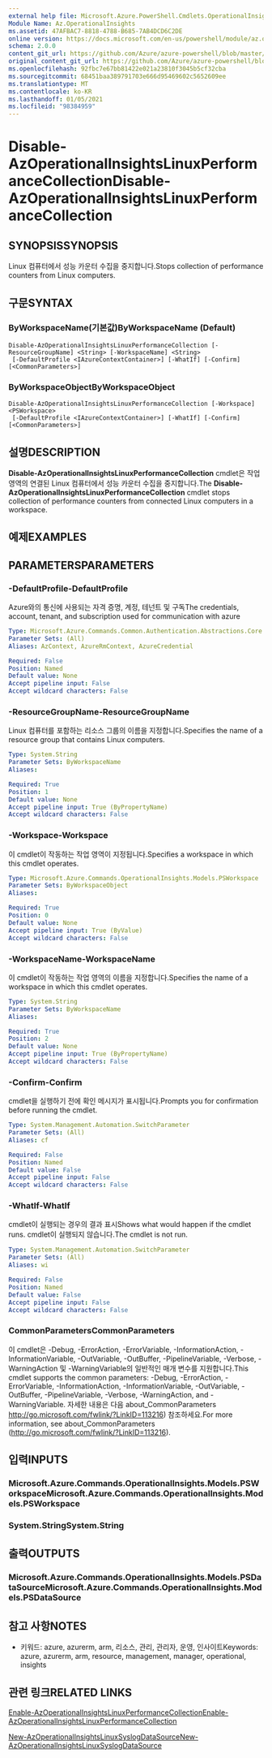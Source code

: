 ```yaml
---
external help file: Microsoft.Azure.PowerShell.Cmdlets.OperationalInsights.dll-Help.xml
Module Name: Az.OperationalInsights
ms.assetid: 47AFBAC7-8818-4788-B685-7AB4DCD6C2DE
online version: https://docs.microsoft.com/en-us/powershell/module/az.operationalinsights/disable-azoperationalinsightslinuxperformancecollection
schema: 2.0.0
content_git_url: https://github.com/Azure/azure-powershell/blob/master/src/OperationalInsights/OperationalInsights/help/Disable-AzOperationalInsightsLinuxPerformanceCollection.md
original_content_git_url: https://github.com/Azure/azure-powershell/blob/master/src/OperationalInsights/OperationalInsights/help/Disable-AzOperationalInsightsLinuxPerformanceCollection.md
ms.openlocfilehash: 92fbc7e67bb81422e021a23810f3045b5cf32cba
ms.sourcegitcommit: 68451baa389791703e666d95469602c5652609ee
ms.translationtype: MT
ms.contentlocale: ko-KR
ms.lasthandoff: 01/05/2021
ms.locfileid: "98384959"
---
```

# <span data-ttu-id="4522f-101">Disable-AzOperationalInsightsLinuxPerformanceCollection</span><span class="sxs-lookup"><span data-stu-id="4522f-101">Disable-AzOperationalInsightsLinuxPerformanceCollection</span></span>

## <span data-ttu-id="4522f-102">SYNOPSIS</span><span class="sxs-lookup"><span data-stu-id="4522f-102">SYNOPSIS</span></span>
<span data-ttu-id="4522f-103">Linux 컴퓨터에서 성능 카운터 수집을 중지합니다.</span><span class="sxs-lookup"><span data-stu-id="4522f-103">Stops collection of performance counters from Linux computers.</span></span>

## <span data-ttu-id="4522f-104">구문</span><span class="sxs-lookup"><span data-stu-id="4522f-104">SYNTAX</span></span>

### <span data-ttu-id="4522f-105">ByWorkspaceName(기본값)</span><span class="sxs-lookup"><span data-stu-id="4522f-105">ByWorkspaceName (Default)</span></span>
```
Disable-AzOperationalInsightsLinuxPerformanceCollection [-ResourceGroupName] <String> [-WorkspaceName] <String>
 [-DefaultProfile <IAzureContextContainer>] [-WhatIf] [-Confirm] [<CommonParameters>]
```

### <span data-ttu-id="4522f-106">ByWorkspaceObject</span><span class="sxs-lookup"><span data-stu-id="4522f-106">ByWorkspaceObject</span></span>
```
Disable-AzOperationalInsightsLinuxPerformanceCollection [-Workspace] <PSWorkspace>
 [-DefaultProfile <IAzureContextContainer>] [-WhatIf] [-Confirm] [<CommonParameters>]
```

## <span data-ttu-id="4522f-107">설명</span><span class="sxs-lookup"><span data-stu-id="4522f-107">DESCRIPTION</span></span>
<span data-ttu-id="4522f-108">**Disable-AzOperationalInsightsLinuxPerformanceCollection** cmdlet은 작업 영역의 연결된 Linux 컴퓨터에서 성능 카운터 수집을 중지합니다.</span><span class="sxs-lookup"><span data-stu-id="4522f-108">The **Disable-AzOperationalInsightsLinuxPerformanceCollection** cmdlet stops collection of performance counters from connected Linux computers in a workspace.</span></span>

## <span data-ttu-id="4522f-109">예제</span><span class="sxs-lookup"><span data-stu-id="4522f-109">EXAMPLES</span></span>

## <span data-ttu-id="4522f-110">PARAMETERS</span><span class="sxs-lookup"><span data-stu-id="4522f-110">PARAMETERS</span></span>

### <span data-ttu-id="4522f-111">-DefaultProfile</span><span class="sxs-lookup"><span data-stu-id="4522f-111">-DefaultProfile</span></span>
<span data-ttu-id="4522f-112">Azure와의 통신에 사용되는 자격 증명, 계정, 테넌트 및 구독</span><span class="sxs-lookup"><span data-stu-id="4522f-112">The credentials, account, tenant, and subscription used for communication with azure</span></span>

```yaml
Type: Microsoft.Azure.Commands.Common.Authentication.Abstractions.Core.IAzureContextContainer
Parameter Sets: (All)
Aliases: AzContext, AzureRmContext, AzureCredential

Required: False
Position: Named
Default value: None
Accept pipeline input: False
Accept wildcard characters: False
```

### <span data-ttu-id="4522f-113">-ResourceGroupName</span><span class="sxs-lookup"><span data-stu-id="4522f-113">-ResourceGroupName</span></span>
<span data-ttu-id="4522f-114">Linux 컴퓨터를 포함하는 리소스 그룹의 이름을 지정합니다.</span><span class="sxs-lookup"><span data-stu-id="4522f-114">Specifies the name of a resource group that contains Linux computers.</span></span>

```yaml
Type: System.String
Parameter Sets: ByWorkspaceName
Aliases:

Required: True
Position: 1
Default value: None
Accept pipeline input: True (ByPropertyName)
Accept wildcard characters: False
```

### <span data-ttu-id="4522f-115">-Workspace</span><span class="sxs-lookup"><span data-stu-id="4522f-115">-Workspace</span></span>
<span data-ttu-id="4522f-116">이 cmdlet이 작동하는 작업 영역이 지정됩니다.</span><span class="sxs-lookup"><span data-stu-id="4522f-116">Specifies a workspace in which this cmdlet operates.</span></span>

```yaml
Type: Microsoft.Azure.Commands.OperationalInsights.Models.PSWorkspace
Parameter Sets: ByWorkspaceObject
Aliases:

Required: True
Position: 0
Default value: None
Accept pipeline input: True (ByValue)
Accept wildcard characters: False
```

### <span data-ttu-id="4522f-117">-WorkspaceName</span><span class="sxs-lookup"><span data-stu-id="4522f-117">-WorkspaceName</span></span>
<span data-ttu-id="4522f-118">이 cmdlet이 작동하는 작업 영역의 이름을 지정합니다.</span><span class="sxs-lookup"><span data-stu-id="4522f-118">Specifies the name of a workspace in which this cmdlet operates.</span></span>

```yaml
Type: System.String
Parameter Sets: ByWorkspaceName
Aliases:

Required: True
Position: 2
Default value: None
Accept pipeline input: True (ByPropertyName)
Accept wildcard characters: False
```

### <span data-ttu-id="4522f-119">-Confirm</span><span class="sxs-lookup"><span data-stu-id="4522f-119">-Confirm</span></span>
<span data-ttu-id="4522f-120">cmdlet을 실행하기 전에 확인 메시지가 표시됩니다.</span><span class="sxs-lookup"><span data-stu-id="4522f-120">Prompts you for confirmation before running the cmdlet.</span></span>

```yaml
Type: System.Management.Automation.SwitchParameter
Parameter Sets: (All)
Aliases: cf

Required: False
Position: Named
Default value: False
Accept pipeline input: False
Accept wildcard characters: False
```

### <span data-ttu-id="4522f-121">-WhatIf</span><span class="sxs-lookup"><span data-stu-id="4522f-121">-WhatIf</span></span>
<span data-ttu-id="4522f-122">cmdlet이 실행되는 경우의 결과 표시</span><span class="sxs-lookup"><span data-stu-id="4522f-122">Shows what would happen if the cmdlet runs.</span></span>
<span data-ttu-id="4522f-123">cmdlet이 실행되지 않습니다.</span><span class="sxs-lookup"><span data-stu-id="4522f-123">The cmdlet is not run.</span></span>

```yaml
Type: System.Management.Automation.SwitchParameter
Parameter Sets: (All)
Aliases: wi

Required: False
Position: Named
Default value: False
Accept pipeline input: False
Accept wildcard characters: False
```

### <span data-ttu-id="4522f-124">CommonParameters</span><span class="sxs-lookup"><span data-stu-id="4522f-124">CommonParameters</span></span>
<span data-ttu-id="4522f-125">이 cmdlet은 -Debug, -ErrorAction, -ErrorVariable, -InformationAction, -InformationVariable, -OutVariable, -OutBuffer, -PipelineVariable, -Verbose, -WarningAction 및 -WarningVariable의 일반적인 매개 변수를 지원합니다.</span><span class="sxs-lookup"><span data-stu-id="4522f-125">This cmdlet supports the common parameters: -Debug, -ErrorAction, -ErrorVariable, -InformationAction, -InformationVariable, -OutVariable, -OutBuffer, -PipelineVariable, -Verbose, -WarningAction, and -WarningVariable.</span></span> <span data-ttu-id="4522f-126">자세한 내용은 다음 about_CommonParameters http://go.microsoft.com/fwlink/?LinkID=113216) 참조하세요.</span><span class="sxs-lookup"><span data-stu-id="4522f-126">For more information, see about_CommonParameters (http://go.microsoft.com/fwlink/?LinkID=113216).</span></span>

## <span data-ttu-id="4522f-127">입력</span><span class="sxs-lookup"><span data-stu-id="4522f-127">INPUTS</span></span>

### <span data-ttu-id="4522f-128">Microsoft.Azure.Commands.OperationalInsights.Models.PSWorkspace</span><span class="sxs-lookup"><span data-stu-id="4522f-128">Microsoft.Azure.Commands.OperationalInsights.Models.PSWorkspace</span></span>

### <span data-ttu-id="4522f-129">System.String</span><span class="sxs-lookup"><span data-stu-id="4522f-129">System.String</span></span>

## <span data-ttu-id="4522f-130">출력</span><span class="sxs-lookup"><span data-stu-id="4522f-130">OUTPUTS</span></span>

### <span data-ttu-id="4522f-131">Microsoft.Azure.Commands.OperationalInsights.Models.PSDataSource</span><span class="sxs-lookup"><span data-stu-id="4522f-131">Microsoft.Azure.Commands.OperationalInsights.Models.PSDataSource</span></span>

## <span data-ttu-id="4522f-132">참고 사항</span><span class="sxs-lookup"><span data-stu-id="4522f-132">NOTES</span></span>
* <span data-ttu-id="4522f-133">키워드: azure, azurerm, arm, 리소스, 관리, 관리자, 운영, 인사이트</span><span class="sxs-lookup"><span data-stu-id="4522f-133">Keywords: azure, azurerm, arm, resource, management, manager, operational, insights</span></span>

## <span data-ttu-id="4522f-134">관련 링크</span><span class="sxs-lookup"><span data-stu-id="4522f-134">RELATED LINKS</span></span>

[<span data-ttu-id="4522f-135">Enable-AzOperationalInsightsLinuxPerformanceCollection</span><span class="sxs-lookup"><span data-stu-id="4522f-135">Enable-AzOperationalInsightsLinuxPerformanceCollection</span></span>](./Enable-AzOperationalInsightsLinuxPerformanceCollection.md)

[<span data-ttu-id="4522f-136">New-AzOperationalInsightsLinuxSyslogDataSource</span><span class="sxs-lookup"><span data-stu-id="4522f-136">New-AzOperationalInsightsLinuxSyslogDataSource</span></span>](./New-AzOperationalInsightsLinuxSyslogDataSource.md)


